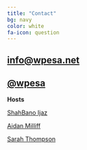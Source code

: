 ```yaml
---
title: "Contact"
bg: navy
color: white
fa-icon: question
---
```


## <i class="fa fa-envelope"></i>    [info@wpesa.net](mailto:info@wpesa.net?subject=[Website]%20Contact%20Us%)
## <i class="fa fa-twitter"></i>     [@wpesa](www.twitter.com/wpesa)

**Hosts**

[ShahBano Ijaz](https://cpass.ucsd.edu/people/Students/ijaz_profile.html)

[Aidan Milliff](https://aidanmilliff.com)

[Sarah Thompson](https://sites.google.com/stanford.edu/sft1/)



